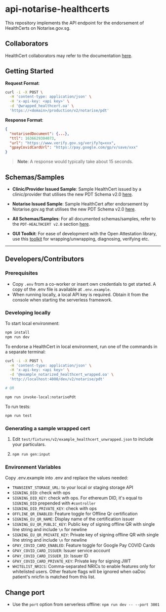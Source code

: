 # api-notarise-healthcerts

This repository implements the API endpoint for the endorsement of HealthCerts on Notarise.gov.sg.

## Collaborators

HealthCert collaborators may refer to the documentation [here](./docs).

## Getting Started

**Request Format**:

```sh
curl -i -X POST \
  -H 'content-type: application/json' \
  -H 'x-api-key: <api key>' \
  -d '@wrapped_healthcert.oa' \
  'https://<domain>/production/v2/notarise/pdt'
```

**Response Format**:

```json
{
  "notarisedDocument": {...},
  "ttl": 1636629304073,
  "url": "https://www.verify.gov.sg/verify?q=xxx",
  "gpayCovidCardUrl": "https://pay.google.com/gp/v/save/xxx"
}
```

> **Note**: A response would typically take about 15 seconds.

## Schemas/Samples

- **Clinic/Provider Issued Sample**: Sample HealthCert issued by a clinic/provider that utilises the new PDT Schema v2.0 [here](https://schemata.openattestation.com/sg/gov/moh/pdt-healthcert/2.0/clinic-provider-wrapped.json).

- **Notarise Issued Sample**: Sample HealthCert after endorsement by Notarise.gov.sg that utilises the new PDT Schema v2.0 [here](https://schemata.openattestation.com/sg/gov/moh/pdt-healthcert/2.0/endorsed-wrapped.json).

- **All Schemas/Samples**: For all documented schemas/samples, refer to the `PDT-HEALTHCERT v2.0` section [here](https://schemata.openattestation.com>).

- **GUI Toolkit**: For ease of development with the Open Attestation library, use this [toolkit](https://toolkit.openattestation.com) for wrapping/unwrapping, diagnosing, verifying etc.

---

## Developers/Contributors

### Prerequisites

- Copy `.env` from a co-worker or insert own credentials to get started. A copy of the .env file is available at `.env.example`.
- When running locally, a local API key is required. Obtain it from the console when starting the serverless framework.

### Developing locally

To start local environment:

```sh
npm install
npm run dev
```

To endorse a HealthCert in local environment, run one of the commands in a separate terminal:

```sh
curl -i -X POST \
  -H 'content-type: application/json' \
  -H 'x-api-key: <api key>' \
  -d '@example_notarized_healthcert_wrapped.oa' \
  'http://localhost:4000/dev/v2/notarise/pdt'

# OR

npm run invoke-local:notarisePdt
```

To run tests:

```sh
npm run test
```

### Generating a sample wrapped cert

1. Edit `test/fixtures/v2/example_healthcert_unwrapped.json` to include your particulars.

2. ```sh
   npm run gen:input
   ```

### Environment Variables

Copy .env.example into .env and replace the values needed:

- `TRANSIENT_STORAGE_URL`: to your local or staging storage API
- `SIGNING_DID`: check with ops
- `SIGNING_DID_KEY`: check wth ops. For ethereum DID, it's equal to `SIGNING_DID` prepended with `#controller`
- `SIGNING_DID_PRIVATE_KEY`: check with ops
- `OFFLINE_QR_ENABLED`: Feature toggle for Offline Qr certification
- `SIGNING_EU_QR_NAME`: Display name of the certification issuer
- `SIGNING_EU_QR_PUBLIC_KEY`: Public key of signing offline QR with single line string and include `\n` for newline
- `SIGNING_EU_QR_PRIVATE_KEY`: Private key of signing offline QR with single line string and include `\n` for newline
- `GPAY_COVID_CARD_ENABLED`: Feature toggle for Google Pay COVID Cards
- `GPAY_COVID_CARD_ISSUER`: Issuer service account
- `GPAY_COVID_CARD_ISSUER_ID`: Issuer ID
- `GPAY_COVID_CARD_PRIVATE_KEY`: Private key for signing JWT
- `WHITELIST_NRICS`: Comma-separated NRICs to enable features only for whitelisted users. Other feature flags will be ignored when oaDoc patient's nricfin is matched from this list.

## Change port

- Use the `port` option from serverless offline: `npm run dev -- --port 3001`
